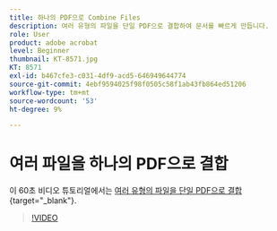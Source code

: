 ```yaml
---
title: 하나의 PDF으로 Combine Files
description: 여러 유형의 파일을 단일 PDF으로 결합하여 문서를 빠르게 만듭니다.
role: User
product: adobe acrobat
level: Beginner
thumbnail: KT-8571.jpg
KT: 8571
exl-id: b467cfe3-c031-4df9-acd5-646949644774
source-git-commit: 4ebf9594025f98f0505c58f1ab43fb864ed51206
workflow-type: tm+mt
source-wordcount: '53'
ht-degree: 9%

---
```


# 여러 파일을 하나의 PDF으로 결합

이 60초 비디오 튜토리얼에서는 [여러 유형의 파일을 단일 PDF으로 결합](https://www.adobe.com/acrobat/online/merge-pdf.html){target="_blank"}.

>[!VIDEO](https://video.tv.adobe.com/v/336361?quality=12&learn=on&hidetitle=true)
